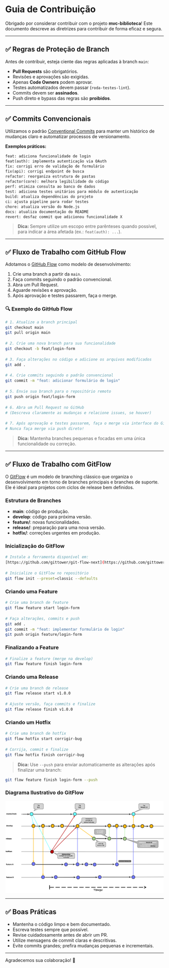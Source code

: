 # Guia de Contribuição

Obrigado por considerar contribuir com o projeto **mvc-biblioteca**! Este documento descreve as diretrizes para contribuir de forma eficaz e segura.

---

## ✅ Regras de Proteção de Branch
Antes de contribuir, esteja ciente das regras aplicadas à branch `main`:

- **Pull Requests** são obrigatórios.
- Revisões e aprovações são exigidas.
- Apenas **Code Owners** podem aprovar.
- Testes automatizados devem passar (`roda-testes-lint`).
- Commits devem ser **assinados**.
- Push direto e bypass das regras são **proibidos**.

---

## ✅ Commits Convencionais
Utilizamos o padrão [Conventional Commits](https://www.conventionalcommits.org/pt-br/v1.0.0/#especifica%C3%A7%C3%A3o) para manter um histórico de mudanças claro e automatizar processos de versionamento.

**Exemplos práticos:**
```text
feat: adiciona funcionalidade de login
feat(auth): implementa autenticação via OAuth
fix: corrigi erro de validação de formulário
fix(api): corrigi endpoint de busca
refactor: reorganiza estrutura de pastas
refactor(core): melhora legibilidade do código
perf: otimiza consulta ao banco de dados
test: adiciona testes unitários para módulo de autenticação
build: atualiza dependências do projeto
ci: ajusta pipeline para rodar testes
chore: atualiza versão do Node.js
docs: atualiza documentação do README
revert: desfaz commit que adicionou funcionalidade X
```

> **Dica:** Sempre utilize um escopo entre parênteses quando possível, para indicar a área afetada (ex.: `feat(auth): ...`).

---

## ✅ Fluxo de Trabalho com GitHub Flow
Adotamos o [GitHub Flow](https://docs.github.com/pt/get-started/using-github/github-flow) como modelo de desenvolvimento:

1. Crie uma branch a partir da `main`.
2. Faça commits seguindo o padrão convencional.
3. Abra um Pull Request.
4. Aguarde revisões e aprovação.
5. Após aprovação e testes passarem, faça o merge.

### 🔍 Exemplo do GitHub Flow
```bash
# 1. Atualize a branch principal
git checkout main
git pull origin main

# 2. Crie uma nova branch para sua funcionalidade
git checkout -b feat/login-form

# 3. Faça alterações no código e adicione os arquivos modificados
git add .

# 4. Crie commits seguindo o padrão convencional
git commit -m "feat: adicionar formulário de login"

# 5. Envie sua branch para o repositório remoto
git push origin feat/login-form

# 6. Abra um Pull Request no GitHub
# (Descreva claramente as mudanças e relacione issues, se houver)

# 7. Após aprovação e testes passarem, faça o merge via interface do GitHub
# Nunca faça merge via push direto!
```

> **Dica:** Mantenha branches pequenas e focadas em uma única funcionalidade ou correção.

---

## ✅ Fluxo de Trabalho com GitFlow
O [GitFlow](https://git-flow.sh/) é um modelo de branching clássico que organiza o desenvolvimento em torno de branches principais e branches de suporte. Ele é ideal para projetos com ciclos de release bem definidos.

### Estrutura de Branches
- **main**: código de produção.
- **develop**: código para próxima versão.
- **feature/**: novas funcionalidades.
- **release/**: preparação para uma nova versão.
- **hotfix/**: correções urgentes em produção.

### Inicialização do GitFlow
```bash
# Instale a ferramenta disponível em:
[https://github.com/gittower/git-flow-next](https://github.com/gittower/git-flow-next)

# Inicialize o GitFlow no repositório
git flow init --preset=classic --defaults
```

### Criando uma Feature
```bash
# Crie uma branch de feature
git flow feature start login-form

# Faça alterações, commits e push
git add .
git commit -m "feat: implementar formulário de login"
git push origin feature/login-form
```

### Finalizando a Feature
```bash
# Finalize a feature (merge na develop)
git flow feature finish login-form
```

### Criando uma Release
```bash
# Crie uma branch de release
git flow release start v1.0.0

# Ajuste versão, faça commits e finalize
git flow release finish v1.0.0
```

### Criando um Hotfix
```bash
# Crie uma branch de hotfix
git flow hotfix start corrigir-bug

# Corrija, commit e finalize
git flow hotfix finish corrigir-bug
```

> **Dica:** Use `--push` para enviar automaticamente as alterações após finalizar uma branch:
```bash
git flow feature finish login-form --push
```
### Diagrama Ilustrativo do GitFlow
![Diagrama ilustrativo do GitFlow](imgs/diagrama-gitflow.png)

---

## ✅ Boas Práticas
- Mantenha o código limpo e bem documentado.
- Escreva testes sempre que possível.
- Revise cuidadosamente antes de abrir um PR.
- Utilize mensagens de commit claras e descritivas.
- Evite commits grandes; prefira mudanças pequenas e incrementais.

---

Agradecemos sua colaboração! 💙
